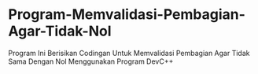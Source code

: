 # Program-Memvalidasi-Pembagian-Agar-Tidak-Nol
Program Ini Berisikan Codingan Untuk Memvalidasi Pembagian Agar Tidak Sama Dengan Nol
Menggunakan Program DevC++
